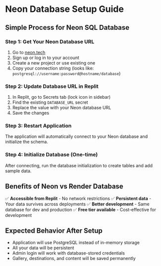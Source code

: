 # Neon Database Setup Guide

## Simple Process for Neon SQL Database

### Step 1: Get Your Neon Database URL
1. Go to [neon.tech](https://neon.tech)
2. Sign up or log in to your account
3. Create a new project or use existing one
4. Copy your connection string (looks like: `postgresql://username:password@hostname/database`)

### Step 2: Update Database URL in Replit
1. In Replit, go to Secrets tab (lock icon in sidebar)
2. Find the existing `DATABASE_URL` secret
3. Replace the value with your Neon database URL
4. Save the changes

### Step 3: Restart Application
The application will automatically connect to your Neon database and initialize the schema.

### Step 4: Initialize Database (One-time)
After connecting, run the database initialization to create tables and add sample data.

## Benefits of Neon vs Render Database
✅ **Accessible from Replit** - No network restrictions
✅ **Persistent data** - Your data survives across deployments
✅ **Better development** - Same database for dev and production
✅ **Free tier available** - Cost-effective for development

## Expected Behavior After Setup
- Application will use PostgreSQL instead of in-memory storage
- All your data will be persistent
- Admin login will work with database-stored credentials
- Gallery, destinations, and content will be saved permanently